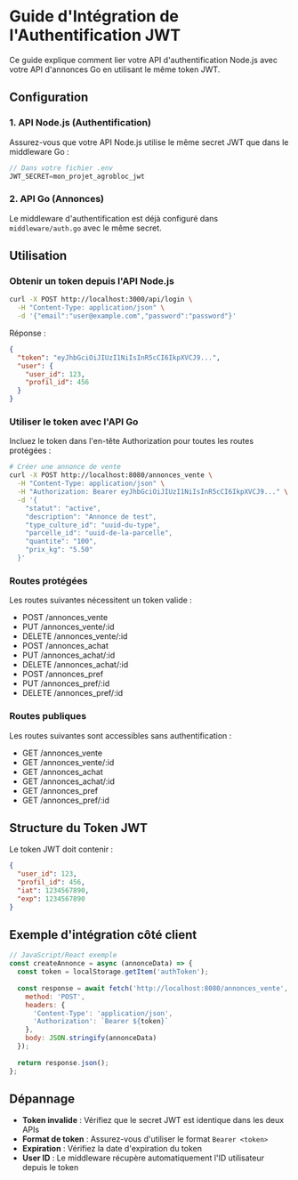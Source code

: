 # Guide d'Intégration de l'Authentification JWT

Ce guide explique comment lier votre API d'authentification Node.js avec votre API d'annonces Go en utilisant le même token JWT.

## Configuration

### 1. API Node.js (Authentification)
Assurez-vous que votre API Node.js utilise le même secret JWT que dans le middleware Go :

```javascript
// Dans votre fichier .env
JWT_SECRET=mon_projet_agrobloc_jwt
```

### 2. API Go (Annonces)
Le middleware d'authentification est déjà configuré dans `middleware/auth.go` avec le même secret.

## Utilisation

### Obtenir un token depuis l'API Node.js
```bash
curl -X POST http://localhost:3000/api/login \
  -H "Content-Type: application/json" \
  -d '{"email":"user@example.com","password":"password"}'
```

Réponse :
```json
{
  "token": "eyJhbGciOiJIUzI1NiIsInR5cCI6IkpXVCJ9...",
  "user": {
    "user_id": 123,
    "profil_id": 456
  }
}
```

### Utiliser le token avec l'API Go
Incluez le token dans l'en-tête Authorization pour toutes les routes protégées :

```bash
# Créer une annonce de vente
curl -X POST http://localhost:8080/annonces_vente \
  -H "Content-Type: application/json" \
  -H "Authorization: Bearer eyJhbGciOiJIUzI1NiIsInR5cCI6IkpXVCJ9..." \
  -d '{
    "statut": "active",
    "description": "Annonce de test",
    "type_culture_id": "uuid-du-type",
    "parcelle_id": "uuid-de-la-parcelle",
    "quantite": "100",
    "prix_kg": "5.50"
  }'
```

### Routes protégées
Les routes suivantes nécessitent un token valide :
- POST /annonces_vente
- PUT /annonces_vente/:id
- DELETE /annonces_vente/:id
- POST /annonces_achat
- PUT /annonces_achat/:id
- DELETE /annonces_achat/:id
- POST /annonces_pref
- PUT /annonces_pref/:id
- DELETE /annonces_pref/:id

### Routes publiques
Les routes suivantes sont accessibles sans authentification :
- GET /annonces_vente
- GET /annonces_vente/:id
- GET /annonces_achat
- GET /annonces_achat/:id
- GET /annonces_pref
- GET /annonces_pref/:id

## Structure du Token JWT
Le token JWT doit contenir :
```json
{
  "user_id": 123,
  "profil_id": 456,
  "iat": 1234567890,
  "exp": 1234567890
}
```

## Exemple d'intégration côté client
```javascript
// JavaScript/React exemple
const createAnnonce = async (annonceData) => {
  const token = localStorage.getItem('authToken');
  
  const response = await fetch('http://localhost:8080/annonces_vente', {
    method: 'POST',
    headers: {
      'Content-Type': 'application/json',
      'Authorization': `Bearer ${token}`
    },
    body: JSON.stringify(annonceData)
  });
  
  return response.json();
};
```

## Dépannage
- **Token invalide** : Vérifiez que le secret JWT est identique dans les deux APIs
- **Format de token** : Assurez-vous d'utiliser le format `Bearer <token>`
- **Expiration** : Vérifiez la date d'expiration du token
- **User ID** : Le middleware récupère automatiquement l'ID utilisateur depuis le token
